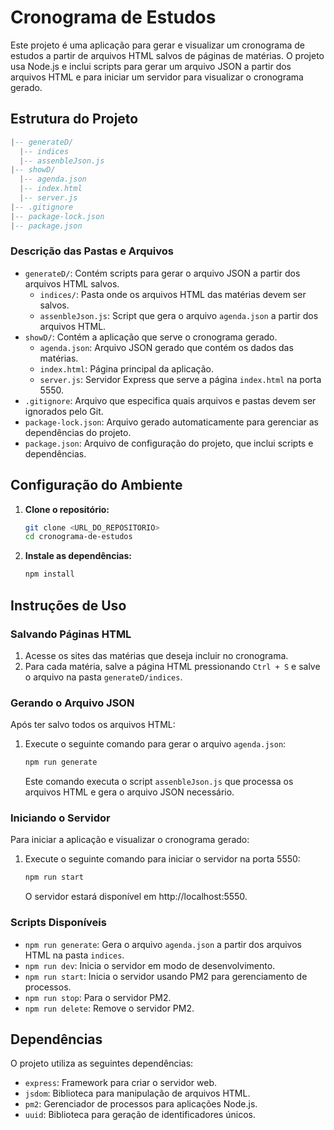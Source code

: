 # Cronograma de Estudos

Este projeto é uma aplicação para gerar e visualizar um cronograma de estudos a partir de arquivos HTML salvos de páginas de matérias. O projeto usa Node.js e inclui scripts para gerar um arquivo JSON a partir dos arquivos HTML e para iniciar um servidor para visualizar o cronograma gerado.

## Estrutura do Projeto

```lua
|-- generateD/
  |-- indices
  |-- assenbleJson.js
|-- showD/
  |-- agenda.json
  |-- index.html
  |-- server.js
|-- .gitignore
|-- package-lock.json
|-- package.json
```

### Descrição das Pastas e Arquivos

- `generateD/`: Contém scripts para gerar o arquivo JSON a partir dos arquivos HTML salvos.
    - `indices/`: Pasta onde os arquivos HTML das matérias devem ser salvos.
    - `assenbleJson.js`: Script que gera o arquivo `agenda.json` a partir dos arquivos HTML.
- `showD/`: Contém a aplicação que serve o cronograma gerado.
    - `agenda.json`: Arquivo JSON gerado que contém os dados das matérias.
    - `index.html`: Página principal da aplicação.
    - `server.js`: Servidor Express que serve a página `index.html` na porta 5550.
- `.gitignore`: Arquivo que especifica quais arquivos e pastas devem ser ignorados pelo Git.
- `package-lock.json`: Arquivo gerado automaticamente para gerenciar as dependências do projeto.
- `package.json`: Arquivo de configuração do projeto, que inclui scripts e dependências.

## Configuração do Ambiente

1. **Clone o repositório:**
    
    ```bash
    git clone <URL_DO_REPOSITORIO>
    cd cronograma-de-estudos
    ```
    
2. **Instale as dependências:**
    
    ```bash
    npm install
    ```
    

## Instruções de Uso

### Salvando Páginas HTML

1. Acesse os sites das matérias que deseja incluir no cronograma.
2. Para cada matéria, salve a página HTML pressionando `Ctrl + S` e salve o arquivo na pasta `generateD/indices`.

### Gerando o Arquivo JSON

Após ter salvo todos os arquivos HTML:

1. Execute o seguinte comando para gerar o arquivo `agenda.json`:
    
    ```bash
    npm run generate
    ```
    
    Este comando executa o script `assenbleJson.js` que processa os arquivos HTML e gera o arquivo JSON necessário.
    

### Iniciando o Servidor

Para iniciar a aplicação e visualizar o cronograma gerado:

1. Execute o seguinte comando para iniciar o servidor na porta 5550:
    
    ```bash
    npm run start
    ```
    
    O servidor estará disponível em http://localhost:5550.
    

### Scripts Disponíveis

- `npm run generate`: Gera o arquivo `agenda.json` a partir dos arquivos HTML na pasta `indices`.
- `npm run dev`: Inicia o servidor em modo de desenvolvimento.
- `npm run start`: Inicia o servidor usando PM2 para gerenciamento de processos.
- `npm run stop`: Para o servidor PM2.
- `npm run delete`: Remove o servidor PM2.

## Dependências

O projeto utiliza as seguintes dependências:

- `express`: Framework para criar o servidor web.
- `jsdom`: Biblioteca para manipulação de arquivos HTML.
- `pm2`: Gerenciador de processos para aplicações Node.js.
- `uuid`: Biblioteca para geração de identificadores únicos.